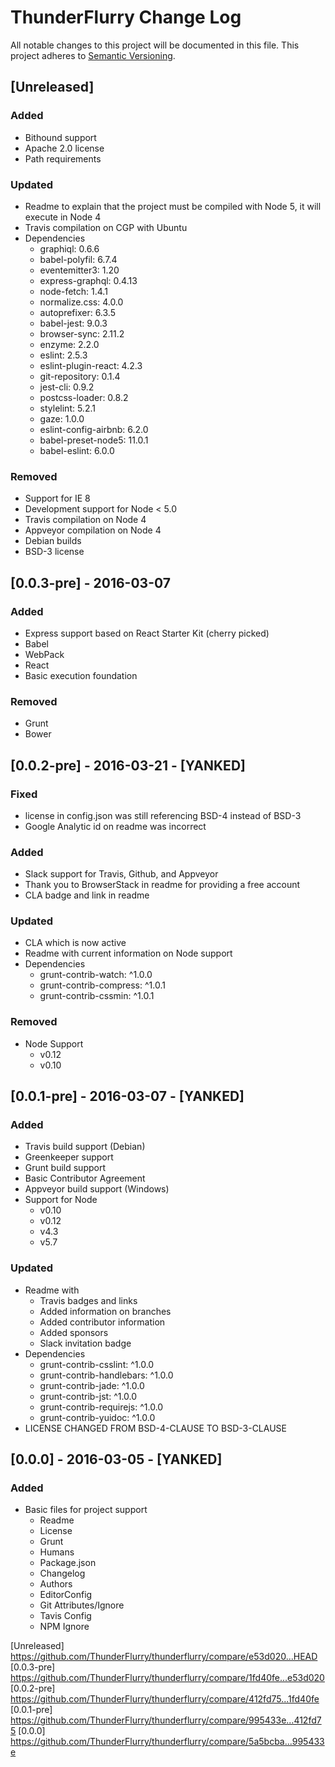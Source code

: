 # ThunderFlurry Change Log

All notable changes to this project will be documented in this file.
This project adheres to [Semantic Versioning](http://semver.org/).

## [Unreleased]

### Added
- Bithound support
- Apache 2.0 license
- Path requirements

### Updated
- Readme to explain that the project must be compiled with Node 5, it will execute in Node 4
- Travis compilation on CGP with Ubuntu
- Dependencies
    - graphiql: 0.6.6
    - babel-polyfil: 6.7.4
    - eventemitter3: 1.20
    - express-graphql: 0.4.13
    - node-fetch: 1.4.1
    - normalize.css: 4.0.0
    - autoprefixer: 6.3.5
    - babel-jest: 9.0.3
    - browser-sync: 2.11.2
    - enzyme: 2.2.0
    - eslint: 2.5.3
    - eslint-plugin-react: 4.2.3
    - git-repository: 0.1.4
    - jest-cli: 0.9.2
    - postcss-loader: 0.8.2
    - stylelint: 5.2.1
    - gaze: 1.0.0
    - eslint-config-airbnb: 6.2.0
    - babel-preset-node5: 11.0.1
    - babel-eslint: 6.0.0

### Removed
- Support for IE 8
- Development support for Node < 5.0
- Travis compilation on Node 4
- Appveyor compilation on Node 4
- Debian builds
- BSD-3 license

## [0.0.3-pre] - 2016-03-07

### Added
- Express support based on React Starter Kit (cherry picked)
- Babel
- WebPack
- React
- Basic execution foundation

### Removed
- Grunt
- Bower


## [0.0.2-pre] - 2016-03-21 - [YANKED]

### Fixed
- license in config.json was still referencing BSD-4 instead of BSD-3
- Google Analytic id on readme was incorrect

### Added
- Slack support for Travis, Github, and Appveyor
- Thank you to BrowserStack in readme for providing a free account
- CLA badge and link in readme

### Updated
- CLA which is now active
- Readme with current information on Node support
- Dependencies
    - grunt-contrib-watch: ^1.0.0
    - grunt-contrib-compress: ^1.0.1
    - grunt-contrib-cssmin: ^1.0.1

### Removed
- Node Support
    - v0.12
    - v0.10

## [0.0.1-pre] - 2016-03-07 - [YANKED]

### Added
- Travis build support (Debian)
- Greenkeeper support
- Grunt build support
- Basic Contributor Agreement
- Appveyor build support (Windows)
- Support for Node
    - v0.10
    - v0.12
    - v4.3
    - v5.7

### Updated
- Readme with
    - Travis badges and links
    - Added information on branches
    - Added contributor information
    - Added sponsors
    - Slack invitation badge
- Dependencies
    - grunt-contrib-csslint: ^1.0.0
    - grunt-contrib-handlebars: ^1.0.0
    - grunt-contrib-jade: ^1.0.0
    - grunt-contrib-jst: ^1.0.0
    - grunt-contrib-requirejs: ^1.0.0
    - grunt-contrib-yuidoc: ^1.0.0
- LICENSE CHANGED FROM BSD-4-CLAUSE TO BSD-3-CLAUSE

## [0.0.0] - 2016-03-05 - [YANKED]

### Added
- Basic files for project support
    - Readme
    - License
    - Grunt
    - Humans
    - Package.json
    - Changelog
    - Authors
    - EditorConfig
    - Git Attributes/Ignore
    - Tavis Config
    - NPM Ignore

[Unreleased] https://github.com/ThunderFlurry/thunderflurry/compare/e53d020...HEAD
[0.0.3-pre] https://github.com/ThunderFlurry/thunderflurry/compare/1fd40fe...e53d020
[0.0.2-pre] https://github.com/ThunderFlurry/thunderflurry/compare/412fd75...1fd40fe
[0.0.1-pre] https://github.com/ThunderFlurry/thunderflurry/compare/995433e...412fd75
[0.0.0] https://github.com/ThunderFlurry/thunderflurry/compare/5a5bcba...995433e
